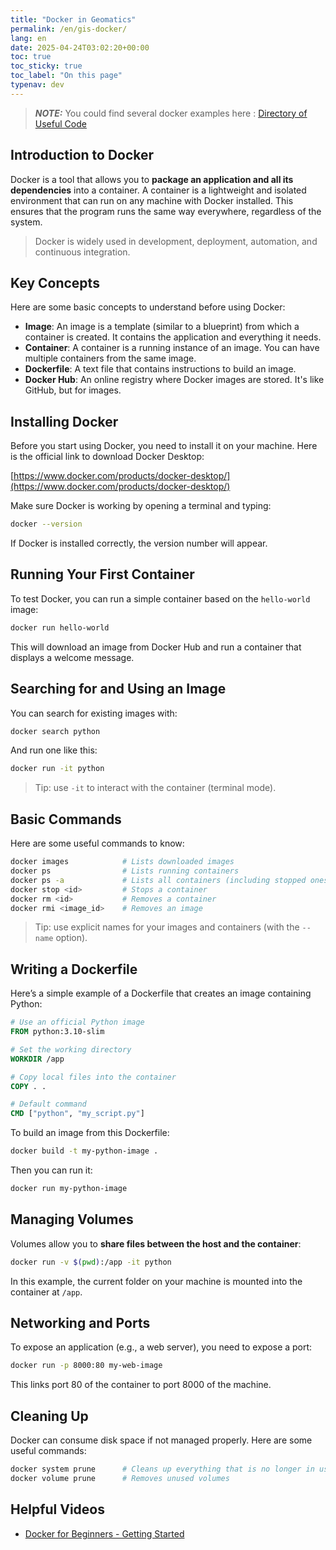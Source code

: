 ```yaml
---
title: "Docker in Geomatics"
permalink: /en/gis-docker/
lang: en
date: 2025-04-24T03:02:20+00:00
toc: true
toc_sticky: true
toc_label: "On this page"
typenav: dev
---
```


> **_NOTE:_** You could find several docker examples here : [Directory of Useful Code](/en/python-useful/)

## Introduction to Docker

Docker is a tool that allows you to **package an application and all its dependencies** into a container. A container is a lightweight and isolated environment that can run on any machine with Docker installed. This ensures that the program runs the same way everywhere, regardless of the system.

> Docker is widely used in development, deployment, automation, and continuous integration.

## Key Concepts

Here are some basic concepts to understand before using Docker:

- **Image**: An image is a template (similar to a blueprint) from which a container is created. It contains the application and everything it needs.
- **Container**: A container is a running instance of an image. You can have multiple containers from the same image.
- **Dockerfile**: A text file that contains instructions to build an image.
- **Docker Hub**: An online registry where Docker images are stored. It's like GitHub, but for images.

## Installing Docker

Before you start using Docker, you need to install it on your machine. Here is the official link to download Docker Desktop:

[https://www.docker.com/products/docker-desktop/](https://www.docker.com/products/docker-desktop/)

Make sure Docker is working by opening a terminal and typing:

```bash
docker --version
```

If Docker is installed correctly, the version number will appear.

## Running Your First Container

To test Docker, you can run a simple container based on the `hello-world` image:

```bash
docker run hello-world
```

This will download an image from Docker Hub and run a container that displays a welcome message.

## Searching for and Using an Image

You can search for existing images with:

```bash
docker search python
```

And run one like this:

```bash
docker run -it python
```

> Tip: use `-it` to interact with the container (terminal mode).

## Basic Commands

Here are some useful commands to know:

```bash
docker images            # Lists downloaded images
docker ps                # Lists running containers
docker ps -a             # Lists all containers (including stopped ones)
docker stop <id>         # Stops a container
docker rm <id>           # Removes a container
docker rmi <image_id>    # Removes an image
```

> Tip: use explicit names for your images and containers (with the `--name` option).

## Writing a Dockerfile

Here’s a simple example of a Dockerfile that creates an image containing Python:

```Dockerfile
# Use an official Python image
FROM python:3.10-slim

# Set the working directory
WORKDIR /app

# Copy local files into the container
COPY . .

# Default command
CMD ["python", "my_script.py"]
```

To build an image from this Dockerfile:

```bash
docker build -t my-python-image .
```

Then you can run it:

```bash
docker run my-python-image
```

## Managing Volumes

Volumes allow you to **share files between the host and the container**:

```bash
docker run -v $(pwd):/app -it python
```

In this example, the current folder on your machine is mounted into the container at `/app`.

## Networking and Ports

To expose an application (e.g., a web server), you need to expose a port:

```bash
docker run -p 8000:80 my-web-image
```

This links port 80 of the container to port 8000 of the machine.

## Cleaning Up

Docker can consume disk space if not managed properly. Here are some useful commands:

```bash
docker system prune      # Cleans up everything that is no longer in use
docker volume prune      # Removes unused volumes
```

## Helpful Videos

- [Docker for Beginners - Getting Started](https://youtu.be/J27puPcFFQo?si=_xC_W0bgLZSIVwjj)
